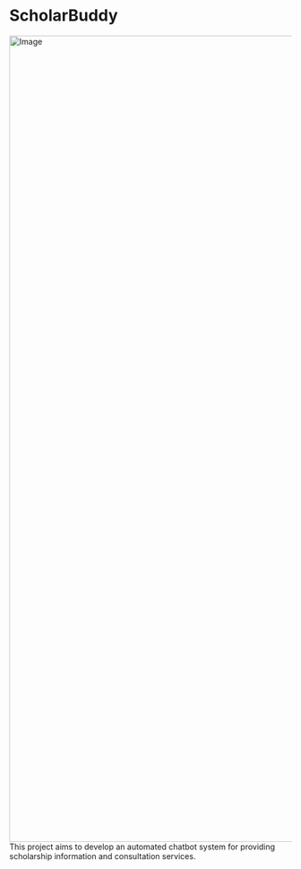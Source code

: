# ScholarBuddy
<img width="1440" alt="Image" src="https://github.com/user-attachments/assets/14d752f1-dea9-4daa-bd29-a79b5678151b" />
This project aims to develop an automated chatbot system for providing scholarship information and consultation services.
